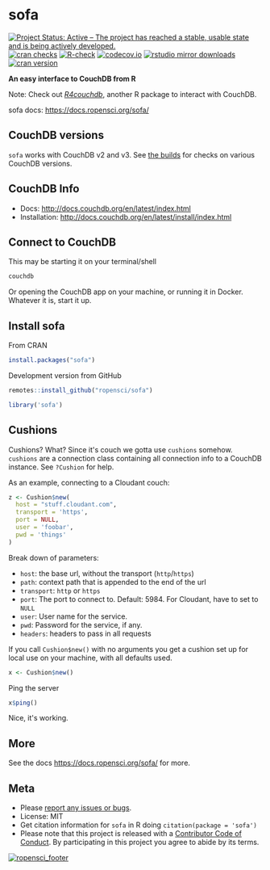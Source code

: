sofa
====



[![Project Status: Active – The project has reached a stable, usable state and is being actively developed.](https://www.repostatus.org/badges/latest/active.svg)](https://www.repostatus.org/#active)
[![cran checks](https://cranchecks.info/badges/worst/sofa)](https://cranchecks.info/pkgs/sofa)
[![R-check](https://github.com/ropensci/sofa/workflows/R-check/badge.svg)](https://github.com/ropensci/sofa/actions)
[![codecov.io](https://codecov.io/github/ropensci/sofa/coverage.svg?branch=master)](https://codecov.io/github/ropensci/sofa?branch=master)
[![rstudio mirror downloads](https://cranlogs.r-pkg.org/badges/sofa?color=ff69b4)](https://github.com/metacran/cranlogs.app)
[![cran version](https://www.r-pkg.org/badges/version/sofa)](https://cran.r-project.org/package=sofa)

__An easy interface to CouchDB from R__

Note: Check out [*R4couchdb*](https://github.com/wactbprot/R4CouchDB), another R
package to interact with CouchDB.

sofa docs: https://docs.ropensci.org/sofa/

## CouchDB versions

`sofa` works with CouchDB v2 and v3. See [the builds](https://github.com/ropensci/sofa/actions?query=workflow%3AR-check) for checks on various CouchDB versions.

## CouchDB Info

* Docs: <http://docs.couchdb.org/en/latest/index.html>
* Installation: <http://docs.couchdb.org/en/latest/install/index.html>

## Connect to CouchDB

This may be starting it on your terminal/shell

```sh
couchdb
```

Or opening the CouchDB app on your machine, or running it in Docker. Whatever it
is, start it up.

## Install sofa

From CRAN


```r
install.packages("sofa")
```

Development version from GitHub


```r
remotes::install_github("ropensci/sofa")
```


```r
library('sofa')
```

## Cushions

Cushions? What? Since it's couch we gotta use `cushions` somehow. `cushions` are a
connection class containing all connection info to a CouchDB instance.
See `?Cushion` for help.

As an example, connecting to a Cloudant couch:


```r
z <- Cushion$new(
  host = "stuff.cloudant.com",
  transport = 'https',
  port = NULL,
  user = 'foobar',
  pwd = 'things'
)
```

Break down of parameters:

* `host`: the base url, without the transport (`http`/`https`)
* `path`: context path that is appended to the end of the url
* `transport`: `http` or `https`
* `port`: The port to connect to. Default: 5984. For Cloudant, have to set to `NULL`
* `user`: User name for the service.
* `pwd`: Password for the service, if any.
* `headers`: headers to pass in all requests

If you call `Cushion$new()` with no arguments you get a cushion set up for local
use on your machine, with all defaults used.


```r
x <- Cushion$new()
```

Ping the server


```r
x$ping()
```

Nice, it's working.

## More

See the docs https://docs.ropensci.org/sofa/ for more.


## Meta

* Please [report any issues or bugs](https://github.com/ropensci/sofa/issues).
* License: MIT
* Get citation information for `sofa` in R doing `citation(package = 'sofa')`
* Please note that this project is released with a [Contributor Code of Conduct][coc]. By participating in this project you agree to abide by its terms.

[![ropensci_footer](https://ropensci.org/public_images/github_footer.png)](https://ropensci.org)

[coc]: https://github.com/ropensci/sofa/blob/master/CODE_OF_CONDUCT.md

